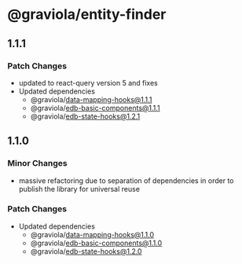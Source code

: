 # @graviola/entity-finder

## 1.1.1

### Patch Changes

- updated to react-query version 5 and fixes
- Updated dependencies
  - @graviola/data-mapping-hooks@1.1.1
  - @graviola/edb-basic-components@1.1.1
  - @graviola/edb-state-hooks@1.2.1

## 1.1.0

### Minor Changes

- massive refactoring due to separation of dependencies in order to publish the library for universal reuse

### Patch Changes

- Updated dependencies
  - @graviola/data-mapping-hooks@1.1.0
  - @graviola/edb-basic-components@1.1.0
  - @graviola/edb-state-hooks@1.2.0
